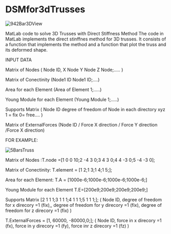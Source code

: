 # DSMfor3dTrusses

![942Bar3DView](https://github.com/diamontkarakat/DSMfor3dTrusses/assets/72194340/d5c393b1-600f-491d-8baa-771c2850c571)

MatLab code to solve 3D Trusses with Direct Stiffness Method
The code in MatLab implements the direct stinffnes method for 3D trusses. It consists of a function that implements the method and a function that plot the truss and its deformed shape.


INPUT DATA

Matrix of Nodes ( Node ID, X Node Y Node Z Node;..... )

Matrix of Conectinity (Node1 ID Node1 ID;....)

Area for each Element (Area of Element 1;.....)

Young Module for each Element (Young Module 1;.....)

Supports Matrix ( Node ID degree of freedom of Node in each directory xyz 1 = fix  0= free.... )

Matrix of ExternalForces (Node ID / Force X direction / Force Y direction /Force X direction)

FOR EXAMPLE:

![5BarsTruss](https://github.com/diamontkarakat/DSMfor3dTrusses/assets/72194340/1bd8cb38-d089-4b87-b9dd-c015418740ae)


Matrix of Nodes :T.node =[1 0 0 10;2 -4 3 0;3 4 3 0;4 4 -3 0;5 -4 -3 0];

Matrix of Conectinity: T.element = [1 2;1 3;1 4;1 5;];

Area for each Element: T.A = [1000e-6;1000e-6;1000e-6;1000e-6;]

Young Module for each Element T.E=[200e9;200e9;200e9;200e9;]
 
Supports Matrix [2 1 1 1;3 1 1 1;4 1 1 1;5 1 1 1;]; ( Node ID, degree of freedom for x direcory =1 (fix),, degree of freedom for y direcory =1 (fix), degree of freedom for z direcory =1 (fix) )

T.ExternalForces = [1, 60000, -80000,0;]; ( Node ID, force in x direcory =1 (fx), force in y direcory =1 (fy), force inr z direcory =1 (fz) )



